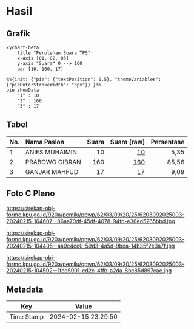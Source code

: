 # Hasil

## Grafik

```mermaid
xychart-beta
    title "Perolehan Suara TPS"
    x-axis [01, 02, 03]
    y-axis "Suara" 0 --> 160
    bar [10, 160, 17]
```

```mermaid
%%{init: {"pie": {"textPosition": 0.5}, "themeVariables": {"pieOuterStrokeWidth": "5px"}} }%%
pie showData
    "1" : 10
    "2" : 160
    "3" : 17
```

## Tabel

| No. | Nama Paslon    | Suara | Suara (raw) | Persentase |
|:--- |:-------------- | -----:| -----------:| ----------:|
| 1   | ANIES MUHAIMIN | 10    | [10][p-1]   | 5,35       |
| 2   | PRABOWO GIBRAN | 160   | [160][p-2]  | 85,56      |
| 3   | GANJAR MAHFUD  | 17    | [17][p-3]   | 9,09       |


[p-1]: https://github.com/gigit-pemilu/pemilu-2024-62-kalimantan-tengah/blob/main/pilpres/hitung-suara/sub/62-kalimantan-tengah/sub/03-kapuas/sub/09-mantangai/sub/2025-lamunti-permai/sub/003-tps/sub/paslon-1.txt
[p-2]: https://github.com/gigit-pemilu/pemilu-2024-62-kalimantan-tengah/blob/main/pilpres/hitung-suara/sub/62-kalimantan-tengah/sub/03-kapuas/sub/09-mantangai/sub/2025-lamunti-permai/sub/003-tps/sub/paslon-2.txt
[p-3]: https://github.com/gigit-pemilu/pemilu-2024-62-kalimantan-tengah/blob/main/pilpres/hitung-suara/sub/62-kalimantan-tengah/sub/03-kapuas/sub/09-mantangai/sub/2025-lamunti-permai/sub/003-tps/sub/paslon-3.txt

## Foto C Plano

https://sirekap-obj-formc.kpu.go.id/920a/pemilu/ppwp/62/03/09/20/25/6203092025003-20240215-164607--86aa70df-45df-4078-94fd-e36ed5265bbd.jpg

https://sirekap-obj-formc.kpu.go.id/920a/pemilu/ppwp/62/03/09/20/25/6203092025003-20240215-104405--aa0c4ce0-59d3-4a5d-9bca-14b35f2e3a7f.jpg

https://sirekap-obj-formc.kpu.go.id/920a/pemilu/ppwp/62/03/09/20/25/6203092025003-20240215-104502--1fcd5901-cd2c-4ffb-a2da-8bc85d897cac.jpg


## Metadata

| Key        | Value               |
| ---------- | ------------------- |
| Time Stamp | 2024-02-15 23:29:50 |



